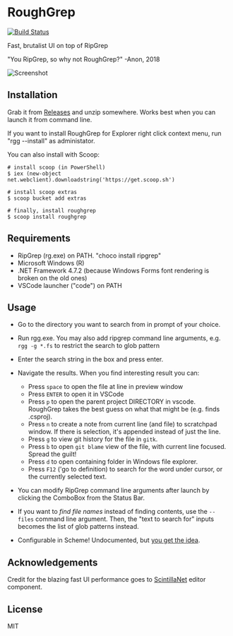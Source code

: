 # RoughGrep

[![Build Status](https://dev.azure.com/ville0567/ville/_apis/build/status/vivainio.RoughGrep?branchName=master)](https://dev.azure.com/ville0567/ville/_build/latest?definitionId=5&branchName=master)

Fast, brutalist UI on top of RipGrep

"You RipGrep, so why not RoughGrep?" -Anon, 2018

![Screenshot](https://user-images.githubusercontent.com/557579/42448089-b4c3842a-8384-11e8-8a20-f1924045a522.png)


## Installation

Grab it from [Releases](https://github.com/vivainio/RoughGrep/releases) and unzip somewhere. Works best when you can
launch it from command line.

If you want to install RoughGrep for Explorer right click context menu, run "rgg --install" as administator.

You can also install with Scoop:

```
# install scoop (in PowerShell)
$ iex (new-object net.webclient).downloadstring('https://get.scoop.sh')

# install scoop extras
$ scoop bucket add extras

# finally, install roughgrep
$ scoop install roughgrep
```
## Requirements

- RipGrep (rg.exe) on PATH. "choco install ripgrep"
- Microsoft Windows (R)
- .NET Framework 4.7.2 (because Windows Forms font rendering is broken on the old ones)
- VSCode launcher ("code") on PATH

## Usage

- Go to the directory you want to search from in prompt of your choice.
- Run rgg.exe. You may also add ripgrep command line arguments, e.g. `rgg -g *.fs` to restrict the search to glob pattern
- Enter the search string in the box and press enter.
- Navigate the results. When you find interesting result you can:
  - Press `space` to open the file at line in preview window
  - Press `ENTER` to open it in VSCode
  - Press `p` to open the parent project DIRECTORY in vscode. RoughGrep takes the best guess on what that might be (e.g. finds .csproj).
  - Press `n` to create a note from current line (and file) to scratchpad window. If there is selection, it's
    appended instead of just the line.
  - Press `g` to view git history for the file in `gitk`.
  - Press `b` to open `git blame` view of the file, with current line focused. Spread the guilt!
  - Press `d` to open containing folder in Windows file explorer.
  - Press `F12` ('go to definition) to search for the word under cursor, or the currently selected text.

- You can modify RipGrep command line arguments after launch by clicking the ComboBox from the Status Bar.
- If you want to *find file names* instead of finding contents, use the `--files` command line argument.
  Then, the "text to search for" inputs becomes the list of glob patterns instead.
- Configurable in Scheme! Undocumented, but [you get the idea](https://github.com/vivainio/RoughGrep/blob/master/RoughGrep/RoughGrep.ss).

## Acknowledgements

Credit for the blazing fast UI performance goes to [ScintillaNet](https://github.com/jacobslusser/ScintillaNET) editor component.

## License

MIT
